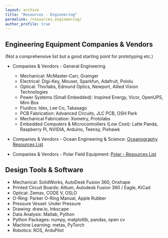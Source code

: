 ```yaml
---
layout: archive
title: "Resources - Engineering"
permalink: /resources_engineering/
author_profile: true
---
```



## Engineering Equipment Companies & Vendors
(Not a comprehensive list but a good starting point for prototyping etc.)

* Companies & Vendors - General Engineering
	* Mechanical: McMaster-Carr, Grainger
	* Electrical: Digi-Key, Mouser, Sparkfun, Adafruit, Pololu
	* Optical: Thorlabs, Edmund Optics, Newport, Allied Vision Technologies
	* Power Systems (Small Embedded): Inspired Energy, Vicor, OpenUPS, Mini-Box
	* Fluidics: Idex, Lee Co, Takasago
	* PCB Fabrication: Advanced Circuits, JLC PCB, OSH Park
	* Mechanical Fabrication: Xometry, Protolabs
	* Embedded Computers & Microcontrollers (Low Cost): Latte Panda, Raspberry Pi, NVIDIA, Arduino, Teensy, Pixhawk 

* Companies & Vendors - Ocean Engineering & Science: [Oceanography Resources List](https://andrewdmullen.github.io/resources_oceanography/)

* Companies & Vendors - Polar Field Equipment: [Polar - Resources List](https://andrewdmullen.github.io/resources_polar/)


## Design Tools & Software
- Mechanical: SolidWorks, AutoDesk Fusion 360, Onshape
- Printed Circuit Boards: Altium, Autodesk Fusion 360 / Eagle, KiCad
- Optical: Zemax, CODE V, OSLO
- O-Ring: Parker O-Ring Manual, Apple Rubber
- Pressure Vessel: Under Pressure
- Drawing: draw.io, Inkscape
- Data Analysis: Matlab, Python
- Python Packages: numpy, matplotlib, pandas, open cv
- Machine Learning: metas, PyTorch
- Robotics: ROS, ArduPilot